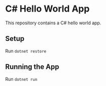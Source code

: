 # C# Hello World App

This repository contains a C# hello world app.

## Setup

Run `dotnet restore`

## Running the App

Run `dotnet run`